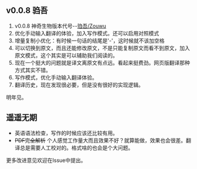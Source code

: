 ## v0.0.8 驺吾 
1. v0.0.8 神奇生物版本代号--[驺吾/Zouwu](https://baike.baidu.com/item/%E9%A9%BA%E5%90%BE)
2. 优化手动输入翻译的体验，加入写作模式。还可以启用对照模式
2. 增量复制小优化：有时候一句话的结尾是'-'，这时候就不该加空格
4. 可以切换到原文，而且还能修改原文，不是只能复制原文而看不到原文，加入原文模式，这个其实是可以辅助我们阅读的。
7. 现在一个挺大的问题就是译文离原文有点远。看起来挺费劲。网页版翻译那种方式其实不错。
10. 写作模式，优化手动输入翻译体验。
11. 翻译历史，现在发现很必要，但是没有很好的实现逻辑。 

明年见。

## 遥遥无期
- 英语语法检查，写作的时候应该还比较有用。
- ~~PDF完全解析~~ 个人感觉工作量大而且效果不好？就算能做，效果也会很差。翻译总是需要人工校对的。格式啥的也会是个大问题。

更多改进意见欢迎在Issue中提出。
